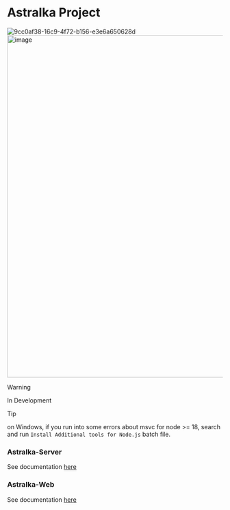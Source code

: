 # Astralka Project #
![9cc0af38-16c9-4f72-b156-e3e6a650628d](https://github.com/coopernyc/astralka/assets/11201225/5fd9ffcb-453b-43eb-9b7f-729b2dc914a2)  
<img width="800" alt="image" src="https://github.com/coopernyc/astralka/assets/11201225/8ba12dc9-07ea-489b-97e5-fab8d0d15ced">

> [!WARNING]
> In Development

> [!TIP]
> on Windows, if you run into some errors about msvc for node >= 18, search and run `Install Additional tools for Node.js` batch file.

### Astralka-Server
See documentation [here](astralka-server/README.md)

### Astralka-Web
See documentation [here](astralka-web/README.md)
